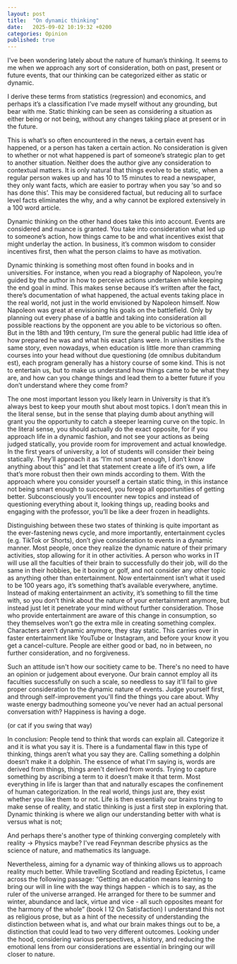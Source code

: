 ```yaml
---
layout: post
title:  "On dynamic thinking"
date:   2025-09-02 10:19:32 +0200
categories: Opinion
published: true
---
```

I’ve been wondering lately about the nature of human’s thinking. It seems to me when we approach any sort of consideration, both on past, present or future events, that our thinking can be categorized either as static or dynamic.

I derive these terms from statistics (regression) and economics, and perhaps it’s a classification I’ve made myself without any grounding, but bear with me. Static thinking can be seen as considering a situation as either being or not being, without any changes taking place at present or in the future. 

This is what’s so often encountered in the news, a certain event has happened, or a person has taken a certain action. No consideration is given to whether or not what happened is part of someone’s strategic plan to get to another situation. Neither does the author give any consideration to contextual matters. It is only natural that things evolve to be static, when a regular person wakes up and has 10 to 15 minutes to read a newspaper, they only want facts, which are easier to portray when you say ‘so and so has done this’. This may be considered factual, but reducing all to surface level facts eliminates the why, and a why cannot be explored extensively in a 100 word article.

Dynamic thinking on the other hand does take this into account. Events are considered and nuance is granted. You take into consideration what led up to someone’s action, how things came to be and what incentives exist that might underlay the action. In business, it’s common wisdom to consider incentives first, then what the person claims to have as motivation.

Dynamic thinking is something most often found in books and in universities. For instance, when you read a biography of Napoleon, you’re guided by the author in how to perceive actions undertaken while keeping the end goal in mind. This makes sense because it’s written after the fact, there’s documentation of what happened, the actual events taking place in the real world, not just in the world envisioned by Napoleon himself. Now Napoleon was great at envisioning his goals on the battlefield. Only by planning out every phase of a battle and taking into consideration all possible reactions by the opponent are you able to be victorious so often. But in the 18th and 19th century, I’m sure the general public had little idea of how prepared he was and what his exact plans were. In universities it’s the same story, even nowadays, when education is little more than cramming courses into your head without due questioning (de omnibus dubitandum est), each program generally has a history course of some kind. This is not to entertain us, but to make us understand how things came to be what they are, and how can you change things and lead them to a better future if you don’t understand where they come from? 

The one most important lesson you likely learn in University is that it’s always best to keep your mouth shut about most topics. I don’t mean this in the literal sense, but in the sense that playing dumb about anything will grant you the opportunity to catch a steeper learning curve on the topic. In the literal sense, you should actually do the exact opposite, for if you approach life in a dynamic fashion, and not see your actions as being judged statically, you provide room for improvement and actual knowledge. In the first years of university, a lot of students will consider their being statically. They’ll approach it as “I’m not smart enough, I don’t know anything about this” and let that statement create a life of it’s own, a life that’s more robust then their own minds according to them. With the approach where you consider yourself a certain static thing, in this instance not being smart enough to succeed, you forego all opportunities of getting better. Subconsciously you’ll encounter new topics and instead of questioning everything about it, looking things up, reading books and engaging with the professor, you’ll be like a deer frozen in headlights. 

Distinguishing between these two states of thinking is quite important as the ever-fastening news cycle, and more importantly, entertainment cycles (e.g. TikTok or Shorts), don’t give consideration to events in a dynamic manner. Most people, once they realize the dynamic nature of their primary activities, stop allowing for it in other activities. A person who works in IT will use all the faculties of their brain to successfully do their job, will do the same in their hobbies, be it boxing or golf, and not consider any other topic as anything other than entertainment. Now entertainment isn’t what it used to be 100 years ago, it’s something that’s available everywhere, anytime. Instead of making entertainment an activity, it’s something to fill the time with, so you don’t think about the nature of your entertainment anymore, but instead just let it penetrate your mind without further consideration. Those who provide entertainment are aware of this change in consumption, so they themselves won’t go the extra mile in creating something complex. Characters aren’t dynamic anymore, they stay static. This carries over in faster entertainment like YouTube or Instagram, and before your know it you get a cancel-culture. People are either good or bad, no in between, no further consideration, and no forgiveness. 

Such an attitude isn't how our socitiety came to be. There's no need to have an opinion or judgement about everyone. Our brain cannot employ all its faculties successfully on such a scale, so needless to say it'll fail to give proper consideration to the dynamic nature of events. Judge yourself first, and through self-improvement you'll find the things you care about. Why waste energy badmouthing someone you've never had an actual personal conversation with? Happiness is having a doge.

(or cat if you swing that way)

In conclusion: People tend to think that words can explain all. Categorize it and it is what you say it is. There is a fundamental flaw in this type of thinking, things aren’t what you say they are. Calling something a dolphin doesn’t make it a dolphin. The essence of what I'm saying is, words are derived from things, things aren't derived from words. Trying to capture something by ascribing a term to it doesn’t make it that term. Most everything in life is larger than that and naturally escapes the confinement of human categorization. In the real world, things just are, they exist whether you like them to or not. Life is then essentially our brains trying to make sense of reality, and static thinking is just a first step in exploring that. Dynamic thinking is where we align our understanding better with what is versus what is not; 

And perhaps there's another type of thinking converging completely with reality -> Physics maybe? I've read Feynman describe physics as the science of nature, and mathematics its language. 

Nevertheless, aiming for a dynamic way of thinking allows us to approach reality much better. While travelling Scotland and reading Epictetus, I came across the following passage: “Getting an education means learning to bring our will in line with the way things happen - which is to say, as the ruler of the universe arranged. He arranged for there to be summer and winter, abundance and lack, virtue and vice - all such opposites meant for the harmony of the whole” (book I 12 On Satisfaction) I understand this not as religious prose, but as a hint of the necessity of understanding the distinction between what is, and what our brain makes things out to be, a distinction that could lead to two very different outcomes. Looking under the hood, considering various perspectives, a history, and reducing the emotional lens from our considerations are essential in bringing our will closer to nature.